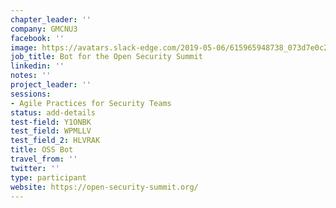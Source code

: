 ```yaml
---
chapter_leader: ''
company: GMCNU3
facebook: ''
image: https://avatars.slack-edge.com/2019-05-06/615965948738_073d7e0c2d0c37a39bd0_192.jpg
job_title: Bot for the Open Security Summit
linkedin: ''
notes: ''
project_leader: ''
sessions:
- Agile Practices for Security Teams
status: add-details
test-field: Y1ONBK
test_field: WPMLLV
test_field_2: HLVRAK
title: OSS Bot
travel_from: ''
twitter: ''
type: participant
website: https://open-security-summit.org/
---
```


<!-- put more details about participant here -->
